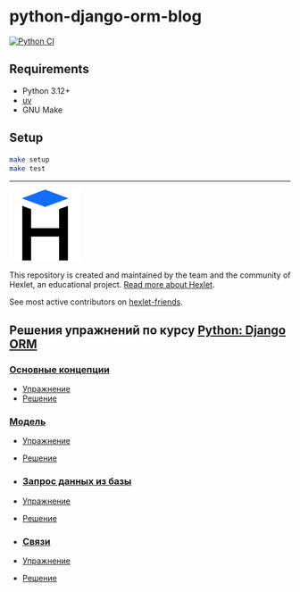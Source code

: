 # python-django-orm-blog

[![Python CI](https://github.com/hexlet-components/python-django-orm-blog/actions/workflows/pyci.yml/badge.svg)](https://github.com/hexlet-components/python-django-orm-blog/actions/workflows/pyci.yml)

## Requirements

* Python 3.12+
* [uv](https://docs.astral.sh/uv/)
* GNU Make

## Setup

```bash
make setup
make test
```

---

[![Hexlet Ltd. logo](https://raw.githubusercontent.com/Hexlet/assets/master/images/hexlet_logo128.png)](https://hexlet.io?utm_source=github&utm_medium=link&utm_campaign=python-django-orm-blog)

This repository is created and maintained by the team and the community of Hexlet, an educational project. [Read more about Hexlet](https://hexlet.io?utm_source=github&utm_medium=link&utm_campaign=python-django-orm-blog).

See most active contributors on [hexlet-friends](https://friends.hexlet.io/).


## Решения упражнений по курсу [Python: Django ORM](https://ru.hexlet.io/courses/python-django-orm)  
  
### [Основные концепции](https://ru.hexlet.io/courses/python-django-orm/lessons/concepts/exercise_unit)
- [Упражнение](https://ru.hexlet.io/courses/python-django-orm/lessons/concepts/exercise_unit)  
- [Решение](https://ru.hexlet.io/code_reviews/1808771)  
  
### [Модель](https://ru.hexlet.io/courses/python-django-orm/lessons/model/theory_unit)  
- [Упражнение](https://ru.hexlet.io/courses/python-django-orm/lessons/model/exercise_unit)  
- [Решение](https://ru.hexlet.io/code_reviews/1809577)

- ### [Запрос данных из базы](https://ru.hexlet.io/courses/python-django-orm/lessons/making-queries/theory_unit)  
- [Упражнение](https://ru.hexlet.io/courses/python-django-orm/lessons/making-queries/exercise_unit)
- [Решение](https://ru.hexlet.io/code_reviews/1810012)

- ### [Связи](https://ru.hexlet.io/courses/python-django-orm/lessons/relations/theory_unit)  
- [Упражнение](https://ru.hexlet.io/courses/python-django-orm/lessons/relations/exercise_unit)
- [Решение](https://ru.hexlet.io/code_reviews/1810059)

